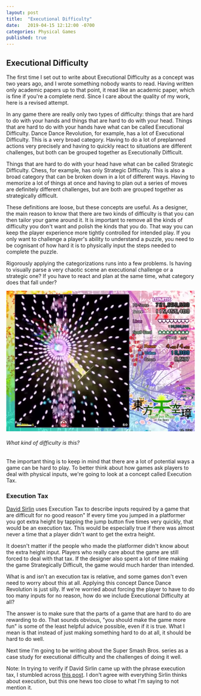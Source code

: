 ```yaml
---
layout: post
title:  "Executional Difficulty"
date:   2019-04-15 12:12:00 -0700
categories: Physical Games
published: true
---
```


## Executional Difficulty

The first time I set out to write about Executional Difficulty as a concept was two years ago, and I wrote something nobody wants to read. Having written only academic papers up to that point, it read like an academic paper, which is fine if you're a complete nerd. Since I care about the quality of my work, here is a revised attempt.

In any game there are really only two types of difficulty: things that are hard to do with your hands and things that are hard to do with your head. Things that are hard to do with your hands have what can be called Executional Difficulty. Dance Dance Revolution, for example, has a lot of Executional Difficulty. This is a very broad category. Having to do a lot of preplanned actions very precisely and having to quickly react to situations are different challenges, but both can be grouped together as Executionally Difficult.

Things that are hard to do with your head have what can be called Strategic Difficulty. Chess, for example, has only Strategic Difficulty. This is also a broad category that can be broken down in a lot of different ways. Having to memorize a lot of things at once and having to plan out a series of moves are definitely different challenges, but are both are grouped together as strategically difficult. 

These definitions are loose, but these concepts are useful. As a designer, the main reason to know that there are two kinds of difficulty is that you can then tailor your game around it. It is important to remove all the kinds of difficulty you don't want and polish the kinds that you do. That way you can keep the player experience more tightly controlled for intended play. If you only want to challenge a player's ability to understand a puzzle, you need to be cognisant of how hard it is to physically input the steps needed to complete the puzzle.

Rigorously applying the categorizations runs into a few problems. Is having to visually parse a very chaotic scene an executional challenge or a strategic one? If you have to react and plan at the same time, what category does that fall under?

![touhou](/_images/touhou.png)
###### What kind of difficulty is this?

The important thing is to keep in mind that there are a lot of potential ways a game can be hard to play. To better think about how games ask players to deal with physical inputs, we're going to look at a concept called Execution Tax.


### Execution Tax
[David Sirlin][sirlin] uses Execution Tax to describe inputs required by a game that are difficult for no good reason" If every time you jumped in a platformer you got extra height by tapping the jump button five times very quickly, that would be an execution tax. This would be especially true if there was almost never a time that a player didn't want to get the extra height. 

It doesn't matter if the people who made the platformer didn't know about the extra height input. Players who really care about the game are still forced to deal with that tax. If the designer also spent a lot of time making the game Strategically Difficult, the game would much harder than intended.

What is and isn't an execution tax is relative, and some games don't even need to worry about this at all. Applying this concept Dance Dance Revolution is just silly. If we're worried about forcing the player to have to do too many inputs for no reason, how do we include Executional Difficulty at all?

The answer is to make sure that the parts of a game that are hard to do are rewarding to do. That sounds obvious, "you should make the game more fun" is some of the least helpful advice possible, even if it is true. What I mean is that instead of just making something hard to do at all, it should be hard to do well. 

Next time I'm going to be writing about the Super Smash Bros. series as a case study for executional difficulty and the challenges of doing it well.

Note: In trying to verify if David Sirlin came up with the phrase execution tax, I stumbled across [this post][sirlin2]. I don't agree with everything Sirlin thinks about execution, but this one hews too close to what I'm saying to not mention it.

[twitter]: https://wwww.twitter.com/jxvd
[sirlin]:http://www.sirlin.net/posts/sirlin-on-game-design-ep-12-easy-special-moves
[sirlin2]:http://sirlingames.squarespace.com/blog/2012/7/16/execution-in-fighting-games.html
[rosewater]: https://magic.wizards.com/en/articles/columns/making-magic